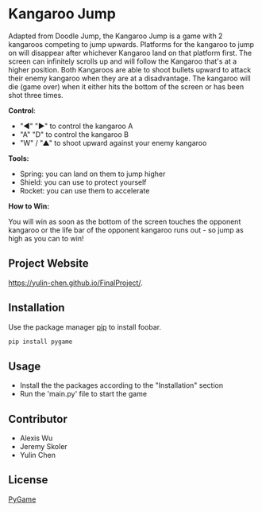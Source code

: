 # Kangaroo Jump 

Adapted from Doodle Jump, the Kangaroo Jump is a game with 2 kangaroos competing to jump upwards. Platforms for the kangaroo to jump on will disappear after whichever Kangaroo land on that platform first. The screen can infinitely scrolls up and will follow the Kangaroo that's at a higher position. Both Kangaroos are able to shoot bullets upward to attack their enemy kangaroo when they are at a disadvantage. The kangaroo will die (game over) when it either hits the bottom of the screen or has been shot three times. 

**Control**:
- "◀" "▶" to control the kangaroo A
- "A" "D" to control the kangaroo B
- "W" / "▲" to shoot upward against your enemy kangaroo

**Tools:**
- Spring: you can land on them to jump higher
- Shield: you can use to protect yourself
- Rocket: you can use them to accelerate

**How to Win:**

You will win as soon as the bottom of the screen touches the opponent kangaroo or the life bar of the opponent kangaroo runs out - so jump as high as you can to win!

## Project Website
https://yulin-chen.github.io/FinalProject/.

## Installation

Use the package manager [pip](https://pip.pypa.io/en/stable/) to install foobar.

```bash
pip install pygame
```

## Usage

- Install the the packages according to the "Installation" section
- Run the 'main.py' file to start the game

## Contributor
- Alexis Wu
- Jeremy Skoler
- Yulin Chen



## License
[PyGame](https://www.pygame.org/news)

